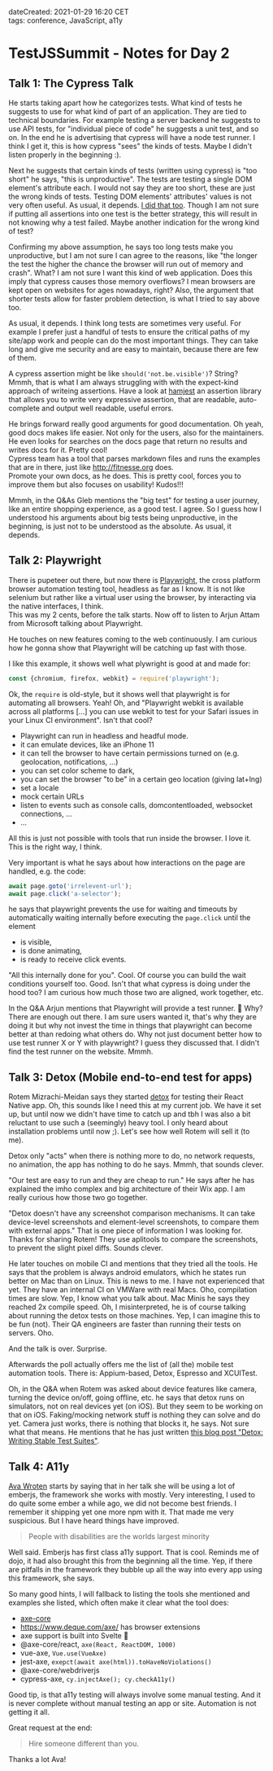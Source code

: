 dateCreated: 2021-01-29 16:20 CET  
tags: conference, JavaScript, a11y   

# TestJSSummit - Notes for Day 2

## Talk 1: The Cypress Talk

He starts taking apart how he categorizes tests. 
What kind of tests he suggests to use for what kind of part of an application.
They are tied to technical boundaries.
For example testing a server backend he suggests to use API tests,
for "individual piece of code" he suggests a unit test, and so on.
In the end he is advertising that cypress will have a node test runner.
I think I get it, this is how cypress "sees" the kinds of tests. Maybe
I didn't listen properly in the beginning :).

Next he suggests that certain kinds of tests (written using cypress)
is "too short" he says, "this is unproductive". The tests are testing a single
DOM element's attribute each. I would not say they are too short, these
are just the wrong kinds of tests. Testing DOM elements' attributes'
values is not very often useful. As usual, it depends. [I did that too][testing-dom-attributes].
Though I am not sure if putting all assertions into one test is the better
strategy, this will result in not knowing why a test failed. Maybe another
indication for the wrong kind of test?

Confirming my above assumption, he says too long tests make you unproductive,
but I am not sure I can agree to the reasons, like "the longer the test 
the higher the chance the browser will run out of memory and crash". What?
I am not sure I want this kind of web application. Does this imply that cypress
causes those memory overflows? I mean browsers are kept open on websites for ages
nowadays, right?
Also, the argument that shorter tests allow for faster problem detection, is what
I tried to say above too.

As usual, it depends. I think long tests are sometimes very useful. For example
I prefer just a handful of tests to ensure the critical paths of my site/app
work and people can do the most important things. They can take long and give
me security and are easy to maintain, because there are few of them.

A cypress assertion might be like `should('not.be.visible')`? String?
Mmmh, that is what I am always struggling with with the expect-kind approach
of writeing assertions. Have a look at [hamjest] an assertion library that allows
you to write very expressive assertion, that are readable, auto-complete and
output well readable, useful errors.

He brings forward really good arguments for good documentation.
Oh yeah, good docs makes life easier. Not only for the users, also for the maintainers.
He even looks for searches on the docs page that return no results and writes
docs for it. Pretty cool!  
Cypress team has a tool that parses markdown files and runs the examples that are in there,
just like http://fitnesse.org does.  
Promote your own docs, as he does. This is pretty cool, forces you to improve them
but also focuses on usability! Kudos!!!

Mmmh, in the Q&As Gleb mentions the "big test" for testing a user journey,
like an entire shopping experience, as a good test. I agree. So I guess how I understood
his arguments about big tests being unproductive,
in the beginning, is just not to be understood as the absolute. As usual, it depends.

## Talk 2: Playwright

There is pupeteer out there, but now there is [Playwright](https://playwright.dev), the cross platform
browser automation testing tool, headless as far as I know.
It is not like selenium but rather like a virtual user
using the browser, by interacting via the native interfaces, I think.  
This was my 2 cents, before the talk starts. Now off to listen to Arjun Attam from
Microsoft talking about Playwright.

He touches on new features coming to the web continuously. I am curious how
he gonna show that Playwright will be catching up fast with those.

I like this example, it shows well what plywright is good at and made for:
```js
const {chromium, firefox, webkit} = require('playwright');
```
Ok, the `require` is old-style, but it shows well that playwright is for automating all
browsers. Yeah!
Oh, and "Playwright webkit is available across all platforms [...] you can use webkit
to test for your Safari issues in your Linux CI environment". Isn't that cool?
* Playwright can run in headless and headful mode.
* it can emulate devices, like an iPhone 11
* it can tell the browser to have certain permissions turned on (e.g. geolocation, notifications, ...)
* you can set color scheme to dark,
* you can set the browser "to be" in a certain geo location (giving lat+lng)
* set a locale
* mock certain URLs
* listen to events such as console calls, domcontentloaded, websocket connections, ...
* ...

All this is just not possible with tools that run inside the browser.
I love it. This is the right way, I think.

Very important is what he says about how interactions on the page are handled,
e.g. the code:
```js
await page.goto('irrelevent-url');
await page.click('a-selector');
```
he says that playwright prevents the use for waiting and timeouts by automatically 
waiting internally before executing the `page.click` until the element
* is visible,
* is done animating,
* is ready to receive click events.

"All this internally done for you". Cool. Of course you can build the wait conditions yourself too. Good.
Isn't that what cypress is doing under the hood too?
I am curious how much those two are aligned, work together, etc.

In the Q&A Arjun mentions that Playwright will provide a test runner. 🙈
Why? There are enough out there. I am sure users wanted it, that's why they are
doing it but why not invest the time in things that playwright can become better
at than redoing what others do. Why not just document better how to use test runner
X or Y with playwright? I guess they discussed that.
I didn't find the test runner on the website. Mmmh.

## Talk 3: Detox (Mobile end-to-end test for apps)

Rotem Mizrachi-Meidan says they started [detox](https://github.com/wix/Detox) 
for testing their React Native app.
Oh, this sounds like I need this at my current job. We have it set up, but until
now we didn't have time to catch up and tbh I was also a bit reluctant to use
such a (seemingly) heavy tool. I only heard about installation problems until now ;).
Let's see how well Rotem will sell it (to me).

Detox only "acts" when there is nothing more to do, no network requests, no animation,
the app has nothing to do he says. Mmmh, that sounds clever.

"Our test are easy to run and they are cheap to run." He says after he has explained
the imho complex and big architecture of their Wix app. I am really curious how
those two go together.

"Detox doesn't have any screenshot comparison mechanisms. It can take device-level screenshots
and element-level screenshots, to compare them with external apps." That is one piece
of information I was looking for. Thanks for sharing Rotem!
They use aplitools to compare the screenshots, to prevent the slight pixel diffs.
Sounds clever.

He later touches on mobile CI and mentions that they tried all the tools.
He says that the problem is always android emulators, which he states run
better on Mac than on Linux. This is news to me. I have not experienced that yet.
They have an internal CI on VMWare with real Macs.
Oho, compilation times are slow. Yep, I know what you talk about.
Mac Minis he says they reached 2x compile speed.
Oh, I misinterpreted, he is of course talking about running the detox tests on those machines.
Yep, I can imagine this to be fun (not).
Their QA engineers are faster than running their tests on servers. Oho.

And the talk is over. Surprise.

Afterwards the poll actually offers me the list of (all the) mobile test automation tools.
There is: Appium-based, Detox, Espresso and XCUITest.

Oh, in the Q&A when Rotem was asked about device features like camera, turning the device on/off,
going offline, etc.
he says that detox runs on simulators, not on real devices yet (on iOS).
But they seem to be working on that on iOS.
Faking/mocking network stuff is nothing they can solve and do yet.
Camera just works, there is nothing that blocks it, he says. Not sure what that means.
He mentions that he has just written 
[this blog post "Detox: Writing Stable Test Suites"](https://medium.com/wix-engineering/detox-writing-stable-test-suites-372c9d537184).

## Talk 4: A11y

[Ava Wroten](https://www.wroten.me/) 
starts by saying that in her talk she will be using a lot of emberjs, the
framework she works with mostly. Very interesting, I used to do quite some ember
a while ago, we did not become best friends. I remember it shipping yet one more npm
with it. That made me very suspicious. But I have heard things have improved.

> People with disabilities are the worlds largest minority

Well said. Emberjs has first class a11y support. That is cool. Reminds me
of dojo, it had also brought this from the beginning all the time.
Yep, if there are pitfalls in the framework they bubble up all the way 
into every app using this framework, she says.

So many good hints, I will fallback to listing the tools she mentioned and examples she listed, 
which often make it clear what the tool does:
- [axe-core](https://github.com/dequelabs/axe-core) 
- https://www.deque.com/axe/ has browser extensions
- axe support is built into Svelte 🎉
- @axe-core/react, `axe(React, ReactDOM, 1000)`
- vue-axe, `Vue.use(VueAxe)`
- jest-axe, `exepct(await axe(html)).toHaveNoViolations()`
- @axe-core/webdriverjs
- cypress-axe, `cy.injectAxe(); cy.checkA11y()`

Good tip, is that a11y testing will always involve some manual testing.
And it is never complete without manual testing an app or site.
Automation is not getting it all.

Great request at the end:

> Hire someone different than you.

Thanks a lot Ava!

[testing-dom-attributes]: ..
[hamjest]: ..